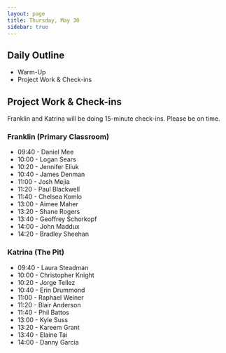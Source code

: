 ```yaml
---
layout: page
title: Thursday, May 30
sidebar: true
---
```


## Daily Outline

* Warm-Up
* Project Work & Check-ins

## Project Work & Check-ins

Franklin and Katrina will be doing 15-minute check-ins.
Please be on time.

### Franklin (Primary Classroom)

* 09:40 - Daniel Mee
* 10:00 - Logan Sears
* 10:20 - Jennifer Eliuk
* 10:40 - James Denman
* 11:00 - Josh Mejia
* 11:20 - Paul Blackwell
* 11:40 - Chelsea Komlo
* 13:00 - Aimee Maher
* 13:20 - Shane Rogers
* 13:40 - Geoffrey Schorkopf
* 14:00 - John Maddux
* 14:20 - Bradley Sheehan

### Katrina (The Pit)

* 09:40 - Laura Steadman
* 10:00 - Christopher Knight
* 10:20 - Jorge Tellez
* 10:40 - Erin Drummond
* 11:00 - Raphael Weiner
* 11:20 - Blair Anderson
* 11:40 - Phil Battos
* 13:00 - Kyle Suss
* 13:20 - Kareem Grant
* 13:40 - Elaine Tai
* 14:00 - Danny Garcia


